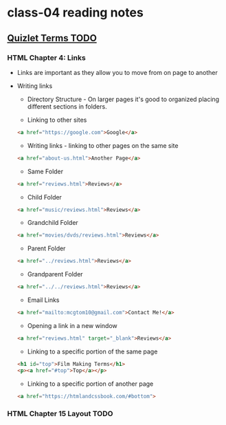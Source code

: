 # class-04 reading notes

## [Quizlet Terms TODO](https://quizlet.com/)

### HTML Chapter 4: Links

* Links are important as they allow you to move from on page to another

* Writing links

  * Directory Structure - On larger pages it's good to organized placing different sections in folders.

  * Linking to other sites

  ```HTML
  <a href="https://google.com">Google</a>
  ```

  * Writing links - linking to other pages on the same site
  
  ```HTML
  <a href="about-us.html">Another Page</a>
  ```

  * Same Folder

  ```HTML
  <a href="reviews.html">Reviews</a>
  ```

  * Child Folder

  ```HTML
  <a href="music/reviews.html">Reviews</a>
  ```

  * Grandchild Folder

  ```HTML
  <a href="movies/dvds/reviews.html">Reviews</a>
  ```

  * Parent Folder

  ```HTML
  <a href="../reviews.html">Reviews</a>
  ```

  * Grandparent Folder
  
  ```HTML
  <a href="../../reviews.html">Reviews</a>
  ```

  * Email Links

  ```HTML
  <a href="mailto:mcgtom10@gmail.com">Contact Me!</a>
  ```

  * Opening a link in a new window

  ```HTML
  <a href="reviews.html" target="_blank">Reviews</a>
  ```

  * Linking to a specific portion of the same page

  ```HTML
  <h1 id="top">Film Making Terms</h1>
  <p><a href="#top">Top</a></p>
  ```

  * Linking to a specific portion of another page

  ```HTML
  <a href="https://htmlandcssbook.com/#bottom">
  ```

### HTML Chapter 15 Layout TODO
